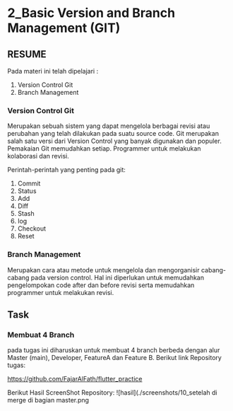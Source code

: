 # 2_Basic Version and Branch Management (GIT)

## RESUME
Pada materi ini telah dipelajari :
1. Version Control Git
2. Branch Management

### Version Control Git
Merupakan sebuah sistem yang dapat mengelola berbagai revisi atau perubahan yang telah dilakukan pada suatu source code.
Git merupakan salah satu versi dari Version Control yang banyak digunakan dan populer. Pemakaian Git memudahkan setiap.
Programmer untuk melakukan kolaborasi dan revisi.

Perintah-perintah yang penting pada git:
1. Commit
2. Status
3. Add
4. Diff
5. Stash
6. log
7. Checkout
8. Reset

### Branch Management
Merupakan cara atau metode untuk mengelola dan mengorganisir cabang-cabang pada version control. Hal ini diperlukan untuk memudahkan pengelompokan code after dan before revisi serta memudahkan programmer untuk melakukan revisi.

## Task
### Membuat 4 Branch 
pada tugas ini diharuskan untuk membuat 4 branch berbeda dengan alur Master (main), Developer, FeatureA dan Feature B.
Berikut link Repository tugas:

https://github.com/FajarAlFath/flutter_practice

Berikut Hasil ScreenShot Repository:
![hasil](./screenshots/10_setelah di merge di bagian master.png



